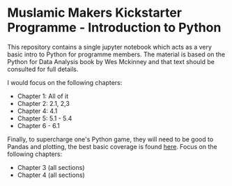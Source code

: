 # Muslamic Makers Kickstarter Programme - Introduction to Python

This repository contains a single jupyter notebook which acts as a very basic intro to Python for programme members. The material is based on the Python for Data Analysis book by Wes Mckinney and that text should be consulted for full details. 

I would focus on the following chapters:
* Chapter 1: All of it
* Chapter 2: 2.1, 2,3
* Chapter 4: 4.1
* Chapter 5: 5.1 - 5.4
* Chapter 6 - 6.1

Finally, to supercharge one's Python game, they will need to be good to Pandas and plotting, the best basic coverage is found [here](https://github.com/jakevdp/PythonDataScienceHandbook). Focus on the following chapters:
* Chapter 3 (all sections)
* Chapter 4 (all sections)